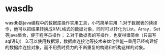 # wasdb
wasdb是java编程中的数据库操作实用工具，小巧简单实用. 1.对于数据表的读操作，他可以把结果转换成XML格式的数据对象，同时可以转化为List，Array，Set等java集合，便于程序员操作； 2.对于数据表的写操作，也变得很简单（只需写sql语句） 3.可以使用数据源，数据库连接池等技术来优化性能--重用已经构建好的数据库连接对象，而不用费时费力的不断重复的构建和析构这样的对象。
